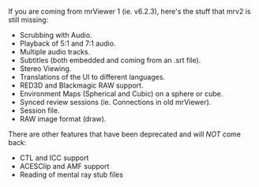 If you are coming from mrViewer 1 (ie. v6.2.3), here's the stuff that
mrv2 is still missing:

- Scrubbing with Audio.
- Playback of 5:1 and 7:1 audio.
- Multiple audio tracks.
- Subtitles (both embedded and coming from an .srt file).
- Stereo Viewing.
- Translations of the UI to different languages.
- RED3D and Blackmagic RAW support.
- Environment Maps (Spherical and Cubic) on a sphere or cube.
- Synced review sessions (ie. Connections in old mrViewer).
- Session file.
- RAW image format (draw).

There are other features that have been deprecated and will *NOT* come back:

- CTL and ICC support
- ACESClip and AMF support
- Reading of mental ray stub files
